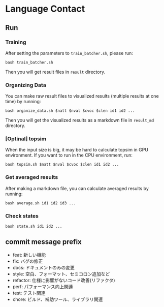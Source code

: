 # Language Contact

## Run

### Training

After setting the parameters to `train_batcher.sh`, please run:

```
bash train_batcher.sh
```

Then you will get result files in `result` directory.

### Organizing Data

You can make raw result files to visualized results (multiple results at one time) by running:

```
bash organize_data.sh $natt $nval $cvoc $clen id1 id2 ...
```

Then you will get the visualized results as a markdown file in `result_md` directory.

### [Optinal] topsim

When the input size is big, it may be hard to calculate topsim in GPU environment. If you want to run in the CPU environment, run:

```
bash topsim.sh $natt $nval $cvoc $clen id1 id2 ...
```

### Get averaged results

After making a markdown file, you can calculate averaged results by running:

```
bash average.sh id1 id2 id3 ...
```

### Check states

```
bash state.sh id1 id2 ...
```

## commit message prefix

- feat: 新しい機能
- fix: バグの修正
- docs: ドキュメントのみの変更
- style: 空白、フォーマット、セミコロン追加など
- refactor: 仕様に影響がないコード改善(リファクタ)
- perf: パフォーマンス向上関連
- test: テスト関連
- chore: ビルド、補助ツール、ライブラリ関連
